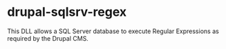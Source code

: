 # drupal-sqlsrv-regex

This DLL allows a SQL Server database to execute Regular Expressions as required by the Drupal CMS.
